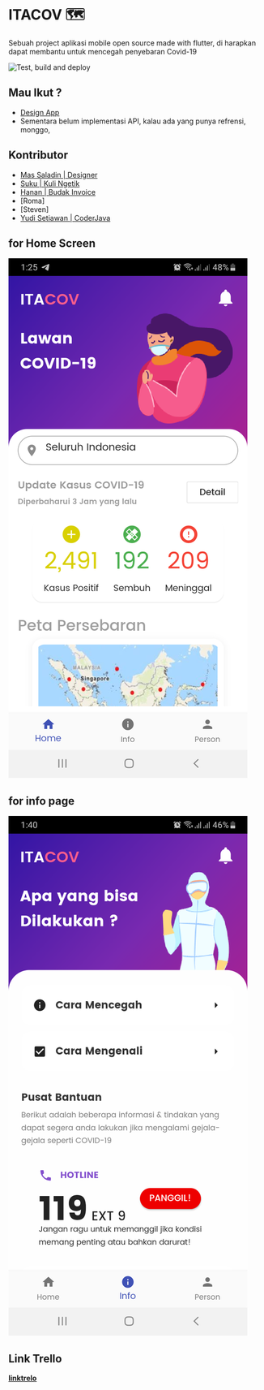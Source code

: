 # ITACOV 🗺

Sebuah project aplikasi mobile open source made with flutter, di harapkan dapat membantu untuk mencegah penyebaran Covid-19 

![Test, build and deploy](https://github.com/hananloser/itacov-flutter/workflows/Test,%20build%20and%20deploy/badge.svg)
## Mau Ikut ?
- [Design App](https://www.figma.com/file/zZdSbymxNepJGTjCe9pgP2/itacov?node-id=0%3A876)
- Sementara belum implementasi API, kalau ada yang punya refrensi, monggo,

## Kontributor
- [Mas Saladin | Designer](mailto:heysaladin@gmail.com)
- [Suku | Kuli Ngetik](mailto:ilzammulkhaq85@gmail.com)
- [Hanan | Budak Invoice](https://github.com/hananloser/)
- [Roma]
- [Steven] 
- [Yudi Setiawan | CoderJava](mailto:kolonel.yudisetiawan@gmail.com)
## for Home Screen 
![screenshoot](flutter_01.png)

## for info page
![screenshoot](flutter_02.png)

## Link Trello
**[linktrelo](https://trello.com/invite/b/prPaFoco/6b7839d2f902ed0f3620f981d9391675/itacov)**


